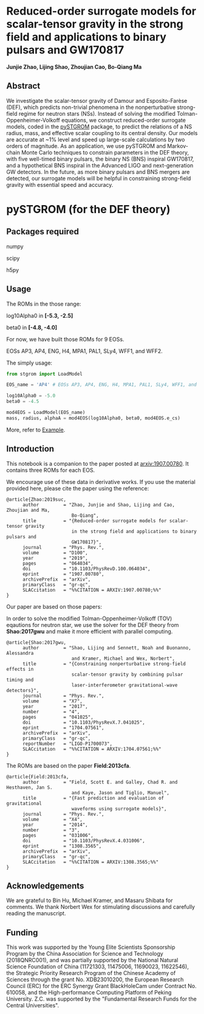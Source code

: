# Reduced-order surrogate models for scalar-tensor gravity in the strong field and applications to binary pulsars and GW170817

**Junjie Zhao, Lijing Shao, Zhoujian Cao, Bo-Qiang Ma**


## Abstract
We investigate the scalar-tensor gravity of Damour and Esposito-Farèse (DEF),
which predicts non-trivial phenomena in the nonperturbative strong-field regime
for neutron stars (NSs). Instead of solving the modified
Tolman-Oppenheimer-Volkoff equations, we construct reduced-order surrogate
models, coded in the [pySTGROM](https://github.com/BenjaminDbb/pySTGROM#pystgrom-for-the-def-theory) package, to predict the relations of a NS
radius, mass, and effective scalar coupling to its central density. Our models
are accurate at ~1% level and speed up large-scale calculations by two
orders of magnitude. As an application, we use pySTGROM and Markov-chain
Monte Carlo techniques to constrain parameters in the DEF theory, with five
well-timed binary pulsars, the binary NS (BNS) inspiral GW170817, and a
hypothetical BNS inspiral in the Advanced LIGO and next-generation GW detectors.
In the future, as more binary pulsars and BNS mergers are detected, our
surrogate models will be helpful in constraining strong-field gravity with
essential speed and accuracy.

# pySTGROM (for the DEF theory)

## Packages required

numpy

scipy

h5py

## Usage

The ROMs in the those range:

log10Alpha0 in **[-5.3, -2.5]**

beta0 in **[-4.8, -4.0]**

For now, we have built those ROMs for 9 EOSs. 

EOSs AP3, AP4, ENG, H4, MPA1, PAL1, SLy4, WFF1, and WFF2.

The simply usage:
```python
from stgrom import LoadModel

EOS_name = 'AP4' # EOSs AP3, AP4, ENG, H4, MPA1, PAL1, SLy4, WFF1, and WFF2.

log10Alpha0 = -5.0
beta0 = -4.5

mod4EOS = LoadModel(EOS_name)
mass, radius, alphaA = mod4EOS(log10Alpha0, beta0, mod4EOS.e_cs)
```
More, refer to [Example](https://github.com/BenjaminDbb/pySTGROM/blob/master/Example.ipynb).

## Introduction

This notebook is a companion to the paper posted at [arxiv:1907.00780](https://arxiv.org/abs/1907.00780). It contains three ROMs for each EOS. 

We encourage use of these data in derivative works. If you use the material provided here, please cite the paper using the reference:
```
@article{Zhao:2019suc,
      author         = "Zhao, Junjie and Shao, Lijing and Cao, Zhoujian and Ma,
                        Bo-Qiang",
      title          = "{Reduced-order surrogate models for scalar-tensor gravity
                        in the strong field and applications to binary pulsars and
                        GW170817}",
      journal        = "Phys. Rev.",
      volume         = "D100",
      year           = "2019",
      pages          = "064034",
      doi            = "10.1103/PhysRevD.100.064034",
      eprint         = "1907.00780",
      archivePrefix  = "arXiv",
      primaryClass   = "gr-qc",
      SLACcitation   = "%%CITATION = ARXIV:1907.00780;%%"
}
```
Our paper are based on those papers:

In order to solve the modified Tolman-Oppenheimer-Volkoff (TOV) eqautions for neutron star, we use the solver for the DEF theory from **Shao:2017gwu** and make it more efficient with parallel computing.

```
@article{Shao:2017gwu,
      author         = "Shao, Lijing and Sennett, Noah and Buonanno, Alessandra
                        and Kramer, Michael and Wex, Norbert",
      title          = "{Constraining nonperturbative strong-field effects in
                        scalar-tensor gravity by combining pulsar timing and
                        laser-interferometer gravitational-wave detectors}",
      journal        = "Phys. Rev.",
      volume         = "X7",
      year           = "2017",
      number         = "4",
      pages          = "041025",
      doi            = "10.1103/PhysRevX.7.041025",
      eprint         = "1704.07561",
      archivePrefix  = "arXiv",
      primaryClass   = "gr-qc",
      reportNumber   = "LIGO-P1700073",
      SLACcitation   = "%%CITATION = ARXIV:1704.07561;%%"
}
```
The ROMs are based on the paper **Field:2013cfa**. 

```
@article{Field:2013cfa,
      author         = "Field, Scott E. and Galley, Chad R. and Hesthaven, Jan S.
                        and Kaye, Jason and Tiglio, Manuel",
      title          = "{Fast prediction and evaluation of gravitational
                        waveforms using surrogate models}",
      journal        = "Phys. Rev.",
      volume         = "X4",
      year           = "2014",
      number         = "3",
      pages          = "031006",
      doi            = "10.1103/PhysRevX.4.031006",
      eprint         = "1308.3565",
      archivePrefix  = "arXiv",
      primaryClass   = "gr-qc",
      SLACcitation   = "%%CITATION = ARXIV:1308.3565;%%"
}
```
## Acknowledgements
We are grateful to Bin Hu, Michael Kramer, and Masaru
Shibata for comments. We thank Norbert Wex for stimulating
discussions and carefully reading the manuscript. 

## Funding
This work was supported by the Young Elite Scientists Sponsorship 
Program by the China Association for Science and Technology
(2018QNRC001), and was partially supported by the National
Natural Science Foundation of China (11721303, 11475006,
11690023, 11622546), the Strategic Priority Research Program of the 
Chinese Academy of Sciences through the grant
No. XDB23010200, the European Research Council (ERC)
for the ERC Synergy Grant BlackHoleCam under Contract
No. 610058, and the High-performance Computing Platform
of Peking University. Z.C. was supported by the "Fundamental Research 
Funds for the Central Universities".
